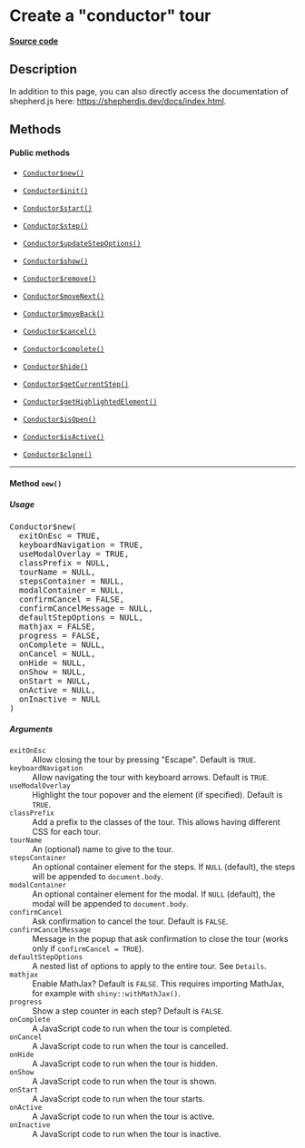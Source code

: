 
# Create a "conductor" tour

[**Source code**](https://github.com/etiennebacher/conductor/tree/switch-altdoc/R/#L)

## Description

In addition to this page, you can also directly access the documentation
of shepherd.js here:
<a href="https://shepherdjs.dev/docs/index.html">https://shepherdjs.dev/docs/index.html</a>.

## Methods

<h4>
Public methods
</h4>
<ul>
<li>

<a href="#method-Conductor-new"><code>Conductor$new()</code></a>

</li>
<li>

<a href="#method-Conductor-init"><code>Conductor$init()</code></a>

</li>
<li>

<a href="#method-Conductor-start"><code>Conductor$start()</code></a>

</li>
<li>

<a href="#method-Conductor-step"><code>Conductor$step()</code></a>

</li>
<li>

<a href="#method-Conductor-updateStepOptions"><code>Conductor$updateStepOptions()</code></a>

</li>
<li>

<a href="#method-Conductor-show"><code>Conductor$show()</code></a>

</li>
<li>

<a href="#method-Conductor-remove"><code>Conductor$remove()</code></a>

</li>
<li>

<a href="#method-Conductor-moveNext"><code>Conductor$moveNext()</code></a>

</li>
<li>

<a href="#method-Conductor-moveBack"><code>Conductor$moveBack()</code></a>

</li>
<li>

<a href="#method-Conductor-cancel"><code>Conductor$cancel()</code></a>

</li>
<li>

<a href="#method-Conductor-complete"><code>Conductor$complete()</code></a>

</li>
<li>

<a href="#method-Conductor-hide"><code>Conductor$hide()</code></a>

</li>
<li>

<a href="#method-Conductor-getCurrentStep"><code>Conductor$getCurrentStep()</code></a>

</li>
<li>

<a href="#method-Conductor-getHighlightedElement"><code>Conductor$getHighlightedElement()</code></a>

</li>
<li>

<a href="#method-Conductor-isOpen"><code>Conductor$isOpen()</code></a>

</li>
<li>

<a href="#method-Conductor-isActive"><code>Conductor$isActive()</code></a>

</li>
<li>

<a href="#method-Conductor-clone"><code>Conductor$clone()</code></a>

</li>
</ul>
<hr>

<a id="method-Conductor-new"></a>

<h4>
Method <code>new()</code>
</h4>
<h5>
Usage
</h5>

<pre>Conductor$new(
  exitOnEsc = TRUE,
  keyboardNavigation = TRUE,
  useModalOverlay = TRUE,
  classPrefix = NULL,
  tourName = NULL,
  stepsContainer = NULL,
  modalContainer = NULL,
  confirmCancel = FALSE,
  confirmCancelMessage = NULL,
  defaultStepOptions = NULL,
  mathjax = FALSE,
  progress = FALSE,
  onComplete = NULL,
  onCancel = NULL,
  onHide = NULL,
  onShow = NULL,
  onStart = NULL,
  onActive = NULL,
  onInactive = NULL
)</pre>

<h5>
Arguments
</h5>
<div class="arguments">

<dl>
<dt>
<code>exitOnEsc</code>
</dt>
<dd>
Allow closing the tour by pressing "Escape". Default is
<code>TRUE</code>.
</dd>
<dt>
<code>keyboardNavigation</code>
</dt>
<dd>
Allow navigating the tour with keyboard arrows. Default is
<code>TRUE</code>.
</dd>
<dt>
<code>useModalOverlay</code>
</dt>
<dd>
Highlight the tour popover and the element (if specified). Default is
<code>TRUE</code>.
</dd>
<dt>
<code>classPrefix</code>
</dt>
<dd>
Add a prefix to the classes of the tour. This allows having different
CSS for each tour.
</dd>
<dt>
<code>tourName</code>
</dt>
<dd>
An (optional) name to give to the tour.
</dd>
<dt>
<code>stepsContainer</code>
</dt>
<dd>
An optional container element for the steps. If <code>NULL</code>
(default), the steps will be appended to <code>document.body</code>.
</dd>
<dt>
<code>modalContainer</code>
</dt>
<dd>
An optional container element for the modal. If <code>NULL</code>
(default), the modal will be appended to <code>document.body</code>.
</dd>
<dt>
<code>confirmCancel</code>
</dt>
<dd>
Ask confirmation to cancel the tour. Default is <code>FALSE</code>.
</dd>
<dt>
<code>confirmCancelMessage</code>
</dt>
<dd>
Message in the popup that ask confirmation to close the tour (works only
if <code>confirmCancel = TRUE</code>).
</dd>
<dt>
<code>defaultStepOptions</code>
</dt>
<dd>
A nested list of options to apply to the entire tour. See
<code>Details</code>.
</dd>
<dt>
<code>mathjax</code>
</dt>
<dd>
Enable MathJax? Default is <code>FALSE</code>. This requires importing
MathJax, for example with <code>shiny::withMathJax()</code>.
</dd>
<dt>
<code>progress</code>
</dt>
<dd>
Show a step counter in each step? Default is <code>FALSE</code>.
</dd>
<dt>
<code>onComplete</code>
</dt>
<dd>
A JavaScript code to run when the tour is completed.
</dd>
<dt>
<code>onCancel</code>
</dt>
<dd>
A JavaScript code to run when the tour is cancelled.
</dd>
<dt>
<code>onHide</code>
</dt>
<dd>
A JavaScript code to run when the tour is hidden.
</dd>
<dt>
<code>onShow</code>
</dt>
<dd>
A JavaScript code to run when the tour is shown.
</dd>
<dt>
<code>onStart</code>
</dt>
<dd>
A JavaScript code to run when the tour starts.
</dd>
<dt>
<code>onActive</code>
</dt>
<dd>
A JavaScript code to run when the tour is active.
</dd>
<dt>
<code>onInactive</code>
</dt>
<dd>
A JavaScript code to run when the tour is inactive.
</dd>
